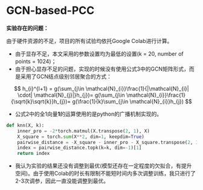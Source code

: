 # GCN-based-PCC
**实验存在的问题：**

由于硬件资源的不足，项目的所有试验均依托Google Colab进行计算。

+ 由于显存不足，本文采用的参数设置均为最低的设置(k = 20, number of points = 1024)；
+ 由于担心显存不足的问题，实现的时候没有使用公式3中的GCN矩阵形式，而是采用了GCN结点级别邻居聚合的方式：

$$
h_{i}^{l+1} = g(\sum_{j\in \mathcal{N}_{i}}\frac{1}{|\mathcal{N}_{i}| \cdot|  \mathcal{N}_{j}|}h_{j})= g(\sum_{j\in \mathcal{N}_{i}}\frac{1}{\sqrt{k}\sqrt{k}}h_{j})= g(\frac{1}{k}\sum_{j\in \mathcal{N}_{i}}h_{j})
$$

+ 公式2中的全1向量$\mathbf{1}$的运算使用的是python的广播机制实现的。

```python
def knn(X, k):
    inner_pro = -2*torch.matmul(X.transpose(2, 1), X)
    X_square = torch.sum(X**2, dim=1, keepdim=True)
    pairwise_distance = -X_square - inner_pro - X_square.transpose(2, 1)
    index = pairwise_distance.topk(k=k, dim=-1)[1]
    return index
```

+ 我认为实验的结果还没有调整到最优(模型还存在一定程度的欠拟合，有提升空间)。由于使用Colab的时长有限制不能短时间内多次调整训练，我只进行了2-3次调参，因此一直没能调整到最优。
